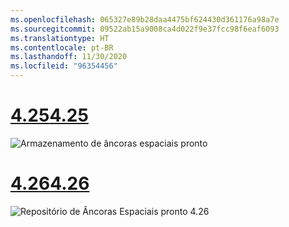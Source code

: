 ```yaml
---
ms.openlocfilehash: 065327e89b28daa4475bf624430d361176a98a7e
ms.sourcegitcommit: 09522ab15a9008ca4d022f9e37fcc98f6eaf6093
ms.translationtype: HT
ms.contentlocale: pt-BR
ms.lasthandoff: 11/30/2020
ms.locfileid: "96354456"
---
```

# <a name="425"></a>[<span data-ttu-id="a3681-101">4.25</span><span class="sxs-lookup"><span data-stu-id="a3681-101">4.25</span></span>](#tab/425)

![Armazenamento de âncoras espaciais pronto](../images/unreal-spatialanchors-store-ready.PNG)

# <a name="426"></a>[<span data-ttu-id="a3681-103">4.26</span><span class="sxs-lookup"><span data-stu-id="a3681-103">4.26</span></span>](#tab/426)

![Repositório de Âncoras Espaciais pronto 4.26](../images/local-spatial-anchors-img-01.png)
